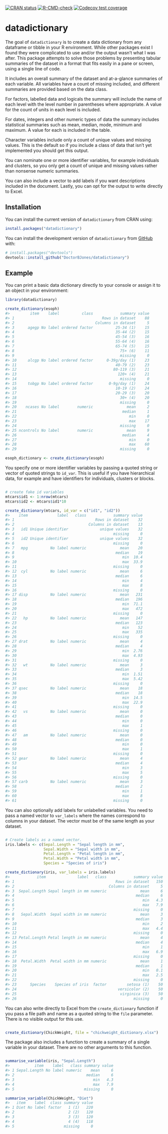 
<!-- badges: start --> 
[![CRAN
status](https://www.r-pkg.org/badges/version/datadictionary)](https://cran.r-project.org/package=datadictionary)
[![R-CMD-check](https://github.com/DoctorBJones/datadictionary/actions/workflows/R-CMD-check.yaml/badge.svg)](https://github.com/DoctorBJones/datadictionary/actions/workflows/R-CMD-check.yaml)
[![Codecov test
coverage](https://codecov.io/gh/DoctorBJones/datadictionary/branch/main/graph/badge.svg)](https://app.codecov.io/gh/DoctorBJones/datadictionary?branch=main)
<!-- badges: end -->

# datadictionary

The goal of `datadictionary` is to create a data dictionary from any
dataframe or tibble in your R environment. While other packages exist I
found they were complicated to use and/or the output wasn’t what I was
after. This package attempts to solve those problems by presenting
tabular summaries of the dataset in a format that fits easily in a pane
or screen, using a single line of code.

It includes an overall summary of the dataset and at-a-glance summaries
of each variable. All variables have a count of missing included, and
different summaries are provided based on the data class.

For factors, labelled data and logicals the summary will include the
name of each level with the level number in parentheses where
appropriate. A value for the count of units in each level is included.

For dates, integers and other numeric types of data the summary includes
statistical summaries such as mean, median, mode, minimum and maximum. A
value for each is included in the table.

Character variables include only a count of unique values and missing
values. This is the default so if you include a class of data that isn’t
yet implemented you should get this output.

You can nominate one or more identifier variables, for example
individuals and clusters, so you only get a count of unique and missing
values rather than nonsense numeric summaries.

You can also include a vector to add labels if you want descriptions
included in the document. Lastly, you can opt for the output to write
directly to Excel.

## Installation

You can install the current version of `datadictionary` from CRAN using:

``` r
install.packages("datadictionary")
```

You can install the development version of `datadictionary` from
[GitHub](https://github.com/) with:

``` r
# install.packages("devtools")
devtools::install_github("DoctorBJones/datadictionary")
```

## Example

You can print a basic data dictionary directly to your console or assign
it to an object in your environment:

``` r
library(datadictionary)

create_dictionary(esoph)
#>         item    label          class            summary value
#> 1                                       Rows in dataset    88
#> 2                                    Columns in dataset     5
#> 3      agegp No label ordered factor          25-34 (1)    15
#> 4                                             35-44 (2)    15
#> 5                                             45-54 (3)    16
#> 6                                             55-64 (4)    16
#> 7                                             65-74 (5)    15
#> 8                                               75+ (6)    11
#> 9                                               missing     0
#> 10     alcgp No label ordered factor      0-39g/day (1)    23
#> 11                                            40-79 (2)    23
#> 12                                           80-119 (3)    21
#> 13                                             120+ (4)    21
#> 14                                              missing     0
#> 15     tobgp No label ordered factor       0-9g/day (1)    24
#> 16                                            10-19 (2)    24
#> 17                                            20-29 (3)    20
#> 18                                              30+ (4)    20
#> 19                                              missing     0
#> 20    ncases No label        numeric               mean     2
#> 21                                               median     1
#> 22                                                  min     0
#> 23                                                  max    17
#> 24                                              missing     0
#> 25 ncontrols No label        numeric               mean     9
#> 26                                               median     4
#> 27                                                  min     0
#> 28                                                  max    60
#> 29                                              missing     0

esoph_dictionary <- create_dictionary(esoph)
```

You specify one or more identifier variables by passing a quoted string
or vector of quoted strings to `id_var`. This is useful if you have
hierarchical data, for example and have identifiers for individuals,
clusters or blocks.

``` r

# create fake id variables
mtcars$id1 <- 1:nrow(mtcars)
mtcars$id2 <- mtcars$id1*10

create_dictionary(mtcars, id_var = c("id1", "id2"))
#>    item             label   class            summary value
#> 1                                    Rows in dataset    32
#> 2                                 Columns in dataset    13
#> 3   id1 Unique identifier              unique values    32
#> 4                                            missing     0
#> 5   id2 Unique identifier              unique values    32
#> 6                                            missing     0
#> 7   mpg          No label numeric               mean    20
#> 8                                             median    19
#> 9                                                min  10.4
#> 10                                               max  33.9
#> 11                                           missing     0
#> 12  cyl          No label numeric               mean     6
#> 13                                            median     6
#> 14                                               min     4
#> 15                                               max     8
#> 16                                           missing     0
#> 17 disp          No label numeric               mean   231
#> 18                                            median   196
#> 19                                               min  71.1
#> 20                                               max   472
#> 21                                           missing     0
#> 22   hp          No label numeric               mean   147
#> 23                                            median   123
#> 24                                               min    52
#> 25                                               max   335
#> 26                                           missing     0
#> 27 drat          No label numeric               mean     4
#> 28                                            median     4
#> 29                                               min  2.76
#> 30                                               max  4.93
#> 31                                           missing     0
#> 32   wt          No label numeric               mean     3
#> 33                                            median     3
#> 34                                               min  1.51
#> 35                                               max  5.42
#> 36                                           missing     0
#> 37 qsec          No label numeric               mean    18
#> 38                                            median    18
#> 39                                               min  14.5
#> 40                                               max  22.9
#> 41                                           missing     0
#> 42   vs          No label numeric               mean     0
#> 43                                            median     0
#> 44                                               min     0
#> 45                                               max     1
#> 46                                           missing     0
#> 47   am          No label numeric               mean     0
#> 48                                            median     0
#> 49                                               min     0
#> 50                                               max     1
#> 51                                           missing     0
#> 52 gear          No label numeric               mean     4
#> 53                                            median     4
#> 54                                               min     3
#> 55                                               max     5
#> 56                                           missing     0
#> 57 carb          No label numeric               mean     3
#> 58                                            median     2
#> 59                                               min     1
#> 60                                               max     8
#> 61                                           missing     0
```

You can also optionally add labels for unlabelled variables. You need to
pass a named vector to `var_labels` where the names correspond to
columns in your dataset. The vector must be of the same length as your
dataset.

``` r

# Create labels as a named vector. 
iris.labels <- c(Sepal.Length = "Sepal length in mm",
                 Sepal.Width = "Sepal width in mm",
                 Petal.Length = "Petal length in mm",
                 Petal.Width = "Petal width in mm",
                 Species = "Species of iris")

create_dictionary(iris, var_labels = iris.labels)
#>            item              label   class            summary value
#> 1                                             Rows in dataset   150
#> 2                                          Columns in dataset     5
#> 3  Sepal.Length Sepal length in mm numeric               mean     6
#> 4                                                      median     6
#> 5                                                         min   4.3
#> 6                                                         max   7.9
#> 7                                                     missing     0
#> 8   Sepal.Width  Sepal width in mm numeric               mean     3
#> 9                                                      median     3
#> 10                                                        min     2
#> 11                                                        max   4.4
#> 12                                                    missing     0
#> 13 Petal.Length Petal length in mm numeric               mean     4
#> 14                                                     median     4
#> 15                                                        min     1
#> 16                                                        max   6.9
#> 17                                                    missing     0
#> 18  Petal.Width  Petal width in mm numeric               mean     1
#> 19                                                     median     1
#> 20                                                        min   0.1
#> 21                                                        max   2.5
#> 22                                                    missing     0
#> 23      Species    Species of iris  factor         setosa (1)    50
#> 24                                             versicolor (2)    50
#> 25                                              virginica (3)    50
#> 26                                                    missing     0
```

You can also write directly to Excel from the `create_dictionary`
function if you pass a file path and name as a quoted string to the
`file` parameter. There is no visible output for this use.

``` r

create_dictionary(ChickWeight, file = "chickweight_dictionary.xlsx")
```

The package also includes a function to create a summary of a single
variable in your dataset. There are no other arguments to this function.

``` r

summarise_variable(iris, "Sepal.Length")
#>           item    label   class summary value
#> 1 Sepal.Length No label numeric    mean     6
#> 2                                median     6
#> 3                                   min   4.3
#> 4                                   max   7.9
#> 5                               missing     0

summarise_variable(ChickWeight, "Diet")
#>   item    label  class summary value
#> 1 Diet No label factor   1 (1)   220
#> 2                        2 (2)   120
#> 3                        3 (3)   120
#> 4                        4 (4)   118
#> 5                      missing     0
```
